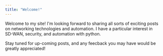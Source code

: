 ```yaml
---
title: "Welcome!"
---
```


Welcome to my site! I'm looking forward to sharing all sorts of exciting posts on networking
technologies and automation. I have a particular interest in SD-WAN, security, and automation
with python.

Stay tuned for up-coming posts, and any feecback you may have would be greatly appreciated!
